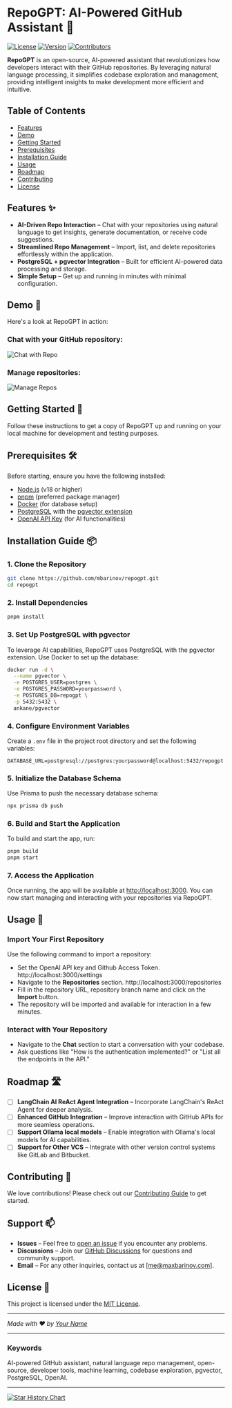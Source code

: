 # RepoGPT: AI-Powered GitHub Assistant 🚀

[![License](https://img.shields.io/github/license/mbarinov/repogpt)](LICENSE)
[![Version](https://img.shields.io/github/package-json/v/mbarinov/repogpt)](package.json)
[![Contributors](https://img.shields.io/github/contributors/mbarinov/repogpt)](https://github.com/mbarinov/repogpt/graphs/contributors)

**RepoGPT** is an open-source, AI-powered assistant that revolutionizes how developers interact with their GitHub repositories. By leveraging natural language processing, it simplifies codebase exploration and management, providing intelligent insights to make development more efficient and intuitive.

## Table of Contents

- [Features](#features)
- [Demo](#demo)
- [Getting Started](#getting-started)
- [Prerequisites](#prerequisites)
- [Installation Guide](#installation-guide)
- [Usage](#usage)
- [Roadmap](#roadmap)
- [Contributing](#contributing)
- [License](#license)

## Features ✨

- **AI-Driven Repo Interaction** – Chat with your repositories using natural language to get insights, generate documentation, or receive code suggestions.
- **Streamlined Repo Management** – Import, list, and delete repositories effortlessly within the application.
- **PostgreSQL + pgvector Integration** – Built for efficient AI-powered data processing and storage.
- **Simple Setup** – Get up and running in minutes with minimal configuration.

## Demo 🎥

Here's a look at RepoGPT in action:

### Chat with your GitHub repository:

![Chat with Repo](https://storage.googleapis.com/aithelete/chat.png)

### Manage repositories:

![Manage Repos](https://storage.googleapis.com/aithelete/repos.png)

## Getting Started 🚀

Follow these instructions to get a copy of RepoGPT up and running on your local machine for development and testing purposes.

## Prerequisites 🛠️

Before starting, ensure you have the following installed:

- [Node.js](https://nodejs.org/) (v18 or higher)
- [pnpm](https://pnpm.io/) (preferred package manager)
- [Docker](https://www.docker.com/) (for database setup)
- [PostgreSQL](https://www.postgresql.org/) with the [pgvector extension](https://github.com/pgvector/pgvector)
- [OpenAI API Key](https://platform.openai.com/) (for AI functionalities)

## Installation Guide 📦

### 1. Clone the Repository

```bash
git clone https://github.com/mbarinov/repogpt.git
cd repogpt
```

### 2. Install Dependencies

```bash
pnpm install
```

### 3. Set Up PostgreSQL with pgvector

To leverage AI capabilities, RepoGPT uses PostgreSQL with the pgvector extension. Use Docker to set up the database:

```bash
docker run -d \
  --name pgvector \
  -e POSTGRES_USER=postgres \
  -e POSTGRES_PASSWORD=yourpassword \
  -e POSTGRES_DB=repogpt \
  -p 5432:5432 \
  ankane/pgvector
```

### 4. Configure Environment Variables

Create a `.env` file in the project root directory and set the following variables:

```env
DATABASE_URL=postgresql://postgres:yourpassword@localhost:5432/repogpt
```

### 5. Initialize the Database Schema

Use Prisma to push the necessary database schema:

```bash
npx prisma db push
```

### 6. Build and Start the Application

To build and start the app, run:

```bash
pnpm build
pnpm start
```

### 7. Access the Application

Once running, the app will be available at [http://localhost:3000](http://localhost:3000). You can now start managing and interacting with your repositories via RepoGPT.

## Usage 📝

### Import Your First Repository

Use the following command to import a repository:

* Set the OpenAI API key and Github Access Token. http://localhost:3000/settings
* Navigate to the **Repositories** section. http://localhost:3000/repositories
* Fill in the repository URL, repository branch name and click on the **Import** button.
* The repository will be imported and available for interaction in a few minutes.


### Interact with Your Repository

- Navigate to the **Chat** section to start a conversation with your codebase.
- Ask questions like "How is the authentication implemented?" or "List all the endpoints in the API."

## Roadmap 🛣️

- [ ] **LangChain AI ReAct Agent Integration** – Incorporate LangChain's ReAct Agent for deeper analysis.
- [ ] **Enhanced GitHub Integration** – Improve interaction with GitHub APIs for more seamless operations.
- [ ] **Support Ollama local models** – Enable integration with Ollama's 
  local models for AI capabilities.
- [ ] **Support for Other VCS** – Integrate with other version control systems like GitLab and Bitbucket.

## Contributing 🤝

We love contributions! Please check out our [Contributing Guide](CONTRIBUTING.md) to get started.

## Support 📫

- **Issues** – Feel free to [open an issue](https://github.com/mbarinov/repogpt/issues) if you encounter any problems.
- **Discussions** – Join our [GitHub Discussions](https://github.com/mbarinov/repogpt/discussions) for questions and community support.
- **Email** – For any other inquiries, contact us at [me@maxbarinov.com].

## License 📝

This project is licensed under the [MIT License](LICENSE).

---

*Made with ❤️ by [Your Name](https://github.com/mbarinov)*

---

### Keywords

AI-powered GitHub assistant, natural language repo management, open-source, developer tools, machine learning, codebase exploration, pgvector, PostgreSQL, OpenAI.

---


[![Star History Chart](https://api.star-history.com/svg?repos=mbarinov/repogpt&type=Date)](https://star-history.com/#mbarinov/repogpt&Date)
